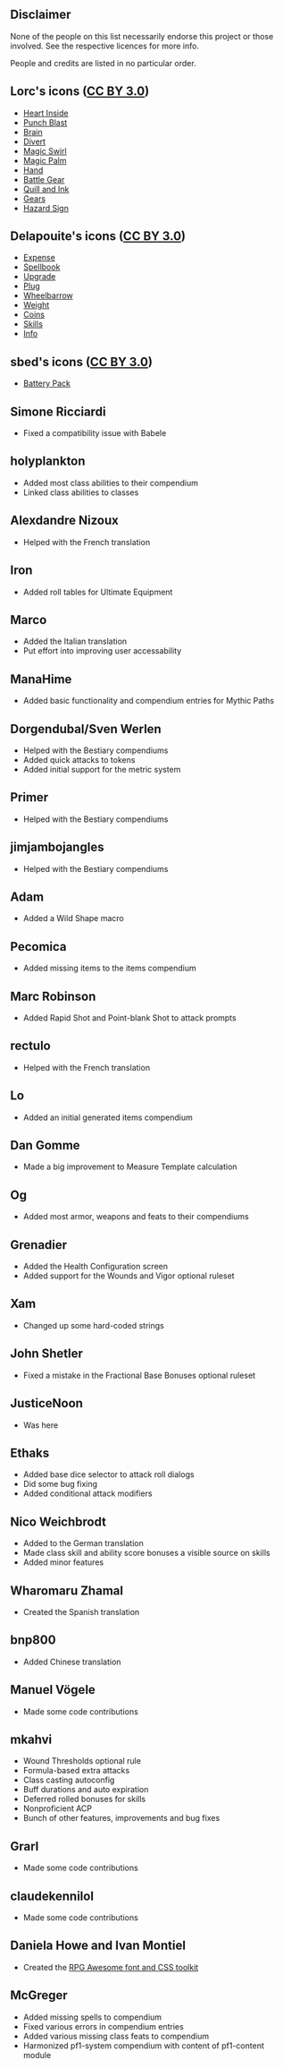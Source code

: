 ## Disclaimer

None of the people on this list necessarily endorse this project or those involved. See the respective licences for more info.

People and credits are listed in no particular order.

## Lorc's icons ([CC BY 3.0](https://creativecommons.org/licenses/by/3.0/))

- [Heart Inside](https://game-icons.net/1x1/lorc/heart-inside.html)
- [Punch Blast](https://game-icons.net/1x1/lorc/punch-blast.html)
- [Brain](https://game-icons.net/1x1/lorc/brain.html)
- [Divert](https://game-icons.net/1x1/lorc/divert.html)
- [Magic Swirl](https://game-icons.net/1x1/lorc/magic-swirl.html)
- [Magic Palm](https://game-icons.net/1x1/lorc/magic-palm.html)
- [Hand](https://game-icons.net/1x1/lorc/hand.html)
- [Battle Gear](https://game-icons.net/1x1/lorc/battle-gear.html)
- [Quill and Ink](https://game-icons.net/1x1/lorc/quill-ink.html)
- [Gears](https://game-icons.net/1x1/lorc/gears.html)
- [Hazard Sign](https://game-icons.net/1x1/lorc/hazard-sign.html)

## Delapouite's icons ([CC BY 3.0](https://creativecommons.org/licenses/by/3.0/))

- [Expense](https://game-icons.net/1x1/delapouite/expense.html)
- [Spellbook](https://game-icons.net/1x1/delapouite/spell-book.html)
- [Upgrade](https://game-icons.net/1x1/delapouite/upgrade.html)
- [Plug](https://game-icons.net/1x1/delapouite/plug.html)
- [Wheelbarrow](https://game-icons.net/1x1/delapouite/wheelbarrow.html)
- [Weight](https://game-icons.net/1x1/delapouite/weight.html)
- [Coins](https://game-icons.net/1x1/delapouite/coins.html)
- [Skills](https://game-icons.net/1x1/delapouite/skills.html)
- [Info](https://game-icons.net/1x1/delapouite/info.html)

## sbed's icons ([CC BY 3.0](https://creativecommons.org/licenses/by/3.0/))

- [Battery Pack](https://game-icons.net/1x1/sbed/battery-pack.html)

## Simone Ricciardi

- Fixed a compatibility issue with Babele

## holyplankton

- Added most class abilities to their compendium
- Linked class abilities to classes

## Alexdandre Nizoux

- Helped with the French translation

## Iron

- Added roll tables for Ultimate Equipment

## Marco

- Added the Italian translation
- Put effort into improving user accessability

## ManaHime

- Added basic functionality and compendium entries for Mythic Paths

## Dorgendubal/Sven Werlen

- Helped with the Bestiary compendiums
- Added quick attacks to tokens
- Added initial support for the metric system

## Primer

- Helped with the Bestiary compendiums

## jimjambojangles

- Helped with the Bestiary compendiums

## Adam

- Added a Wild Shape macro

## Pecomica

- Added missing items to the items compendium

## Marc Robinson

- Added Rapid Shot and Point-blank Shot to attack prompts

## rectulo

- Helped with the French translation

## Lo

- Added an initial generated items compendium

## Dan Gomme

- Made a big improvement to Measure Template calculation

## Og

- Added most armor, weapons and feats to their compendiums

## Grenadier

- Added the Health Configuration screen
- Added support for the Wounds and Vigor optional ruleset

## Xam

- Changed up some hard-coded strings

## John Shetler

- Fixed a mistake in the Fractional Base Bonuses optional ruleset

## JusticeNoon

- Was here

## Ethaks

- Added base dice selector to attack roll dialogs
- Did some bug fixing
- Added conditional attack modifiers

## Nico Weichbrodt

- Added to the German translation
- Made class skill and ability score bonuses a visible source on skills
- Added minor features

## Wharomaru Zhamal

- Created the Spanish translation

## bnp800

- Added Chinese translation

## Manuel Vögele

- Made some code contributions

## mkahvi

- Wound Thresholds optional rule
- Formula-based extra attacks
- Class casting autoconfig
- Buff durations and auto expiration
- Deferred rolled bonuses for skills
- Nonproficient ACP
- Bunch of other features, improvements and bug fixes

## Grarl

- Made some code contributions

## claudekennilol

- Made some code contributions

## Daniela Howe and Ivan Montiel

- Created the [RPG Awesome font and CSS toolkit](https://github.com/nagoshiashumari/Rpg-Awesome)

## McGreger

- Added missing spells to compendium
- Fixed various errors in compendium entries
- Added various missing class feats to compendium
- Harmonized pf1-system compendium with content of pf1-content module
